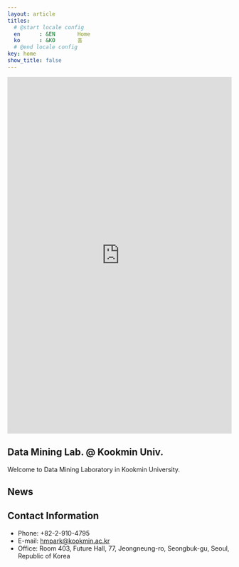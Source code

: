 ```yaml
---
layout: article
titles:
  # @start locale config
  en      : &EN       Home
  ko      : &KO       홈
  # @end locale config
key: home
show_title: false
---
```


<div class="mt-4"></div>
<iframe src="https://www.sigmajs.org/demo/index.html" style="width:100%; height: 50rem; border:0"> </iframe>


## Data Mining Lab. @ Kookmin Univ.

Welcome to Data Mining Laboratory in Kookmin University.

## News


## Contact Information

- Phone: +82-2-910-4795
- E-mail: hmpark@kookmin.ac.kr
- Office: Room 403, Future Hall, 77, Jeongneung-ro, Seongbuk-gu, Seoul, Republic of Korea